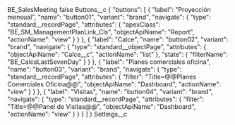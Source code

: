 <?xml version="1.0" encoding="UTF-8"?>
<CustomMetadata xmlns="http://soap.sforce.com/2006/04/metadata" xmlns:xsi="http://www.w3.org/2001/XMLSchema-instance" xmlns:xsd="http://www.w3.org/2001/XMLSchema">
    <label>BE_SalesMeeting</label>
    <protected>false</protected>
    <values>
        <field>Buttons__c</field>
        <value xsi:type="xsd:string">{
    &quot;buttons&quot;: [
        {
            &quot;label&quot;: &quot;Proyección mensual&quot;,
            &quot;name&quot;: &quot;button01&quot;,
            &quot;variant&quot;: &quot;brand&quot;,
            &quot;navigate&quot;: {
                &quot;type&quot;: &quot;standard__recordPage&quot;,
                &quot;attributes&quot;: {
                    &quot;apexClass&quot;: &quot;BE_SM_ManagementPlanLink_Cls&quot;,
                    &quot;objectApiName&quot;: &quot;Report&quot;,
                    &quot;actionName&quot;: &quot;view&quot;
                }
            }
        },
        {
            &quot;label&quot;: &quot;Calce&quot;,
            &quot;name&quot;: &quot;button02&quot;,
            &quot;variant&quot;: &quot;brand&quot;,
            &quot;navigate&quot;: {
                &quot;type&quot;: &quot;standard__objectPage&quot;,
                &quot;attributes&quot;: {
                    &quot;objectApiName&quot;: &quot;Calce__c&quot;,
                    &quot;actionName&quot;: &quot;list&quot;
                },
                &quot;state&quot;: {
                    &quot;filterName&quot;: &quot;BE_CalceLastSevenDay&quot;
                }
            }
        },
        {
            &quot;label&quot;: &quot;Planes comerciales oficina&quot;,
            &quot;name&quot;: &quot;button03&quot;,
            &quot;variant&quot;: &quot;brand&quot;,
            &quot;navigate&quot;: {
                &quot;type&quot;: &quot;standard__recordPage&quot;,
                &quot;attributes&quot;: {
                    &quot;filter&quot;: &quot;Title=@@Planes Comerciales Oficina@@&quot;,
                    &quot;objectApiName&quot;: &quot;Dashboard&quot;,
                    &quot;actionName&quot;: &quot;view&quot;
                }
            }
        },
        {
            &quot;label&quot;: &quot;Visitas&quot;,
            &quot;name&quot;: &quot;button04&quot;,
            &quot;variant&quot;: &quot;brand&quot;,
            &quot;navigate&quot;: {
                &quot;type&quot;: &quot;standard__recordPage&quot;,
                &quot;attributes&quot;: {
                    &quot;filter&quot;: &quot;Title=@@Panel de Visitas@@&quot;,
                    &quot;objectApiName&quot;: &quot;Dashboard&quot;,
                    &quot;actionName&quot;: &quot;view&quot;
                }
            }
        }
    ]
}</value>
    </values>
    <values>
        <field>Settings__c</field>
        <value xsi:nil="true"/>
    </values>
</CustomMetadata>
